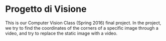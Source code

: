 # Progetto di Visione

This is our Computer Vision Class (Spring 2016) final project. In the project, we try to find the coordinates of the corners of a
specific image through a video, and try to replace the static image with a video.
